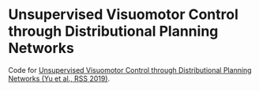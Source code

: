 # Unsupervised Visuomotor Control through Distributional Planning Networks
Code for [Unsupervised Visuomotor Control through Distributional Planning Networks (Yu et al., RSS 2019)](https://arxiv.org/pdf/1902.05542.pdf).
